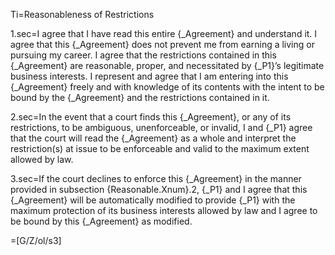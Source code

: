 Ti=Reasonableness of Restrictions

1.sec=I agree that I have read this entire {_Agreement} and understand it.  I agree that this {_Agreement} does not prevent me from earning a living or pursuing my career.  I agree that the restrictions contained in this {_Agreement} are reasonable, proper, and necessitated by {_P1}’s legitimate business interests.  I represent and agree that I am entering into this {_Agreement} freely and with knowledge of its contents with the intent to be bound by the {_Agreement} and the restrictions contained in it.

2.sec=In the event that a court finds this {_Agreement}, or any of its restrictions, to be ambiguous, unenforceable, or invalid, I and {_P1} agree that the court will read the {_Agreement} as a whole and interpret the restriction(s) at issue to be enforceable and valid to the maximum extent allowed by law.

3.sec=If the court declines to enforce this {_Agreement} in the manner provided in subsection {Reasonable.Xnum}.2, {_P1} and I agree that this {_Agreement} will be automatically modified to provide {_P1} with the maximum protection of its business interests allowed by law and I agree to be bound by this {_Agreement} as modified.

=[G/Z/ol/s3]
